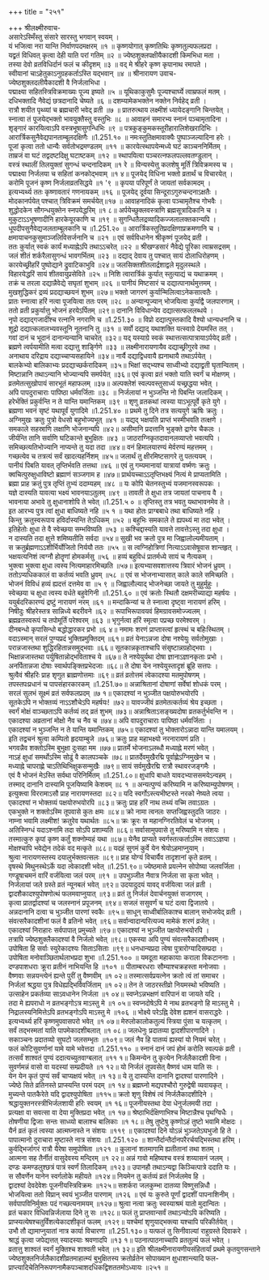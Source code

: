 +++
title = "२५१"

+++
श्रीलक्ष्मीरुवाच-  
असारेऽस्मिँस्तु संसारे सारस्तु भगवान् स्वयम् ।  
यं भजित्वा नरा यान्ति निर्वाणपदमक्षरम् ॥१ ॥
कृष्णयोगात् कृष्णतिथिः कृष्णतुल्यफलप्रदा ।  
यद्व्रतं विधिवत् कृत्वा देही याति परां गतिम् ॥२ ॥
ज्येष्ठशुक्लपक्षीयैकादशी किमभिधा मता ।  
तस्या देवो व्रतविधिर्दानं फलं च कीदृशम् ॥३ ॥
वद् मे श्रीहरे कृष्ण कृपानाथ रमापते ।  
स्वीयानां चाऽहेतुकाऽनुग्रहकर्ताऽस्ति यद्भवान् ॥४ ॥
श्रीनारायण उवाच-  
ज्येष्ठशुक्लदलीयैकादशी वै निर्जलाभिधा ।  
पद्माक्ष्या सहितस्त्रिविक्रमाख्यः पूज्य इष्यते ॥५ ॥
यूथिकाकुसुमैः पूज्यश्चार्घ्ये त्वाम्रफलं मतम् ।  
दधिभक्तादि नैवेद्यं छत्रदानादि चेष्यते ॥६ ॥
दशम्यामेकभक्तेन नक्तेन निर्वहेद् व्रती ।  
रात्रौ शयीत पृथ्व्यां च ब्रह्मचारी भवेद् व्रती ॥७ ॥
प्रातरुत्थाय लक्ष्मीशं ध्यायेदङ्गानि चिन्तयेत् ।  
स्नात्वा तं पूजयेद्भक्तो भावयुक्तैस्तु वस्तुभिः ॥८ ॥
आवाहनं समारभ्य स्नानं पञ्चामृतादिना ।  
शृङ्गारं कारयित्वाऽपि वस्त्रभूषासुगन्धिभिः ॥९ ॥
पत्रकुङ्कुमकस्तूरीहारालिशेखरादिभिः ।  
आरार्त्रिकसुनैवेद्यपानताम्बूलदक्षिणैः ॥1.251.१० ॥
नमःस्तुतिक्षमावाक्यैः पुष्पाञ्जल्यादिना हरेः ।  
पूजां कृत्वा ततो धान्यैः सर्वतोभद्रमण्डलम् ॥११ ॥
कारयेत्स्थापयेन्मध्ये घटं काञ्चननिर्मितम् ।  
ताम्रजं वा घटं तद्वदष्टदिक्षु घटाष्टकम् ॥१२ ॥
स्थापयित्वा पञ्चरत्नफलपल्लवतण्डुलान् ।  
वस्त्रं स्थालीं तिलयुक्तां सुगन्धं चन्दनादिकम् ॥१ रे ॥
विन्यस्येत्तु कलशेषु मूर्तिं त्रिविक्रमस्य च ।  
पद्माक्ष्या निर्जलया च सहितां कनकोद्भवाम् ॥१ ४॥
पूजयेद् विधिना भक्तो व्रतार्थं च विचारयेत् ।  
करोमि पूजनं कृष्ण निर्जलाव्रतसिद्धये ॥१ '९ ॥
कृपया परिपूर्णं ते जायतां सर्वकामदम् ।  
इत्यभ्यर्थ्य ततः कृष्णावतारं गणनायकम् ॥१६ ॥
पूजयेद् दूर्वया सिन्दूराऽगुरुचन्दनाऽक्षतैः ।  
मोदकानर्पयेत् पश्चात् त्रिविक्रमं समर्चयेत्॥१७ ॥
आवाहनादिकं कृत्वा पञ्चामृतैश्च गोभवैः ।  
शुद्धोदकेन सौगन्धयुक्तेन स्नपयेद्धरिम् ॥१ ८॥
अर्पयेच्छुक्लवस्त्राणि ब्रह्मसूत्रादिकानि च ।  
मुकुटाऽऽभूषणादीनि हारकेयूरकाणि च ॥१९ ॥
सुगन्धितैलद्रव्यादिकज्जलालक्तकान्यपि ।  
धूपदीपसुनैवेद्यजलताम्बूलकानि च ॥1.251.२० ॥
आरार्त्रिकस्तुतिप्रदक्षिणाप्रक्रमणानि च ।  
क्षमायाचनकुसुमाञ्जलिविसर्जनानि च ॥२१ ॥
एवं सर्वविधानेन श्रीकृष्णं पूजयेद् व्रती ।  
ततः कुर्यात् स्वकं कार्यं मध्याह्नेऽपि तथाऽऽचरेत् ॥२२ ॥
श्रीखण्डसारं नैवेद्ये पूरिका त्वाम्रसद्रसम् ।  
जलं शीतं शर्करैलासुगन्धं भावगर्भितम् ॥२३ ॥
दद्याद् देवाय तु पश्चात् सायं दोलाधिरोहणम् ।  
कारयेच्छ्रीहरिं पुष्पोद्याने द्रुवाटिकाभुवि ॥२४॥
जलसिक्तशीतलार्द्रशाद्वले मृदुलस्थले ।  
विहारयेद्धरिं सायं शीतवायुप्रसेविते ॥२५ ॥
निशि त्वारार्त्रिकं कुर्यात् स्तुत्याद्यं च यथाक्रमम् ।  
तक्रं च तरला दद्यान्नैवेद्ये सघृतां शुभाम् ॥२६ ॥
पानीयं मिष्टसारं च दद्यात्पानार्थमुत्तमम् ।  
मुखशुद्धिकरं द्रव्यं प्रदद्याच्छयनं शुभम् ॥२७॥
भक्तो जागरणं कुर्यान्मिलित्वाऽनेकसात्वतैः ।  
प्रातः स्नात्वा हरिं नत्वा पूजयित्वा ततः परम् ॥२८ ॥
अन्यान्पूज्यान् भोजयित्वा कुर्याद्वै जलपारणाम् ।  
ततो व्रती प्रकुर्यात्तु भोजनं हरयेऽर्पितम् ॥२९॥
दानानि विविधान्येव दद्यात्सत्फललब्धये ।  
नृपो दद्याद्गजादींश्च रत्नानि नगराणि च ॥1.251.३० ॥
विप्रो दद्यात्पुस्तकादि वैश्यो धान्यधनानि च ।  
शूद्रो दद्यात्कलालभ्यवस्तूनि नूतनानि तु ॥३१ ॥
सर्वो दद्याद् यथाशक्ति यत्स्वाग्रे देयमस्ति तत् ।  
गवां दानं च भूदानं दानान्यन्यानि चाचरेत् ॥३२॥
यद् यस्याग्रे स्वकं स्थात्तत्सत्पात्रायाऽर्पयेद् व्रती ।  
ब्रह्मणे त्वर्पयामीति मत्वा दद्यात्तु शार्ङ्गिणे ॥३३ ॥
लक्ष्मीनारायणायैव दद्याच्छ्रीगुरवे तथा ।  
अनाथाय दरिद्राय दद्याच्चाप्यसहायिने ॥३४॥
नार्यै दद्याद्विधवायै ह्यनाथायै तथाऽर्पयेत् ।  
बालकेभ्यो बालिकाभ्यः प्रदद्याच्छर्करादिकम् ॥३५॥
भिक्षां सद्भ्यश्च साध्वीभ्यो दद्याद्व्रती घृतान्विताम् ।  
मिष्टान्नानि तथाऽन्यानि भोज्यान्यपि समर्पयेत् ॥३६॥
एवं कृत्वा व्रतं भक्तो याति स्वर्गं च मोक्षणम् ।  
व्रतमेतत्सुखोपायं सारभूतं महाफलम् ॥३७॥
अल्पक्लेशं स्वल्पवस्तुसाध्यं यच्छ्रद्धया भवेत् ।  
अपि पापदुराचाराः पापिष्ठा धर्मवर्जिताः ॥३८ ॥
निर्जलायां न भुञ्जन्ति नो पिबन्ति जलादिकम् ।  
हरेर्भक्तिं प्रकुर्वन्ति न ते यान्ति यमान्तिकम् ॥३९ ॥
शृणु व्रतकथां त्वस्या याऽभूत्पूर्वे कृते युगे ।  
ब्रह्मणा भवनं सृष्टं यथापूर्वं युगादिमे ॥1.251.४० ॥
प्रथमे तु दिने तत्र सत्ययुगे ऋषिः क्रतुः ।  
अग्निमुखः क्रतुः पुत्रो वेधसो बहुभोज्यभूत् ॥४१ ॥
यद्यद् भक्षयति प्राप्तं भस्मीभवति तत्क्षणे ।  
समकाले सहस्राणि लक्षाणि भोजनान्यपि ॥४२॥
असीमानि प्रदत्तानि भुङ्क्ते द्रागेव चैकलः ।  
जीर्यन्ति तानि सर्वाणि घटिकान्ते बुभुक्षितः ॥४३ ॥
जाठराग्निकृतदावानलव्याप्तो भवत्यपि ।  
समिच्छत्यतिभोज्यानि नाप्यन्ते तु यदा तदा ॥४४॥
वनं हिमालयारण्यं मेर्वरण्यं महत्तमम् ।  
गच्छत्येव च तत्रत्यं सर्वं खादत्यहर्निशम् ॥४५॥
जलार्थं तु क्षीरमिष्टसागरे तु पतत्ययम् ।  
पानीयं पिबति यावत् तृप्तिर्भवति तत्तथा ॥४६ ॥
एवं तु गम्यमानायां यात्रायां वर्ष्मणः क्रतुः ।  
क्वचित्पुरुक्षुधाविष्टो ब्रह्माणं सञ्जगाम ह ॥४७॥
प्रार्थयच्चाऽऽतृप्तिभक्ष्यं नित्यं मे प्राप्यतामिति ।  
ब्रह्मा प्राह क्रतुं पुत्र तृप्तिं तुभ्यं ददाम्यहम् ॥४८ ॥
यः कोपि चेतनस्तुभ्यं यजमानस्वरूपकः ।  
यज्ञे दास्यति यावत्या भक्ष्यं भावनयाऽतुलम् ॥४९ ॥
तावती ते क्षुधा तत्र जायतां पाचनाय वै ।  
भावनाया अभावे तु क्षुधानाशोपि ते भवेत् ॥1.251.५ ० ॥
तृप्तिस्तु तत्र भवतु यथाभावनमेव ते ।  
इत आरभ्य पुत्र त्वां क्षुधा बाधिष्यते नहि ॥५ १ ॥
यथा होतः प्राग्बबाधे तथा बाधिष्यते नहि ।  
किन्तु क्रतुस्वरूपाय हविर्दास्यन्ति तेऽधिकम् ॥५२ ॥
बहुभिः समकाले ते ह्यपथ्यं मा तदा भवेत् ।  
इतिहेतोः क्षुधा ते वै स्वेच्छया सम्भविष्यति ॥५३ ॥
कश्चिद्दास्यति यावत्ते तावत्तेऽस्तु तदा क्षुधा ।  
न दास्यति तदा क्षुत्ते शमिष्यतीति सर्वदा ॥५४॥
सुखी भव क्रतो पुत्र मा जिह्वालोल्यमीयताम् ।  
स क्रतुर्ब्रह्मणाऽऽशीर्भिर्योजितो निर्ययौ ततः ॥५५ ॥
स त्वग्निहोत्रिणां नित्याऽऽवासेषूवास शान्तहृत् ।  
भक्षयत्यनिशं त्वग्नौ होतॄणां होमकर्मसु ॥५६ ॥
हव्यं बहुविधं प्रातर्मध्ये सायं च नैत्यकम् ।  
भुक्त्वा भुक्त्वा क्षुधा त्वस्य नित्यमाहारमिच्छति ॥५७॥
इत्यभ्यासवशात्तस्य त्रिवारं भोजनं ध्रुवम् ।  
ततोऽप्यधिककालं वा कर्तव्यं भवति ध्रुवम् ॥५८ ॥
एवं स भोजनाभ्यासात् काले काले समिच्छति ।  
भोजनं विविधं हव्यं ह्यदत्तं दत्तमेव वा ॥५ ९ ॥
जिह्वालौल्याद् भोजनेच्छा जायते तु मुहुर्मुहुः ।  
स्वेच्छया च क्षुधा त्वस्य वर्धते बहुवेगिनी ॥1.251.६० ॥
एवं क्रतोः स्थितौ दक्षमरीच्याद्या महर्षयः ।  
ययुर्बदरिकारण्यं द्रष्टुं नारायणं नरम् ॥६१ ॥
मन्दाकिन्यां च ते स्नात्वा दृष्ट्वा नारायणं हरिम् ।  
निषीदुः श्रीहरेस्तत्र सान्निध्ये बदरीवने ॥६२ ॥
रूपाभिरूपावयवं हिमग्रावसमोज्ज्वलम् ।  
ब्रह्मव्रतस्वरूपं च तपोमूर्तिं परेश्वरम् ॥६३ ॥
भृगुर्नत्वा हरिं स्मृत्वा पप्रच्छ परमेश्वरम् ।  
दीनबन्धो कृपासिन्धो बद्धोद्धारकर प्रभो ॥६ ४॥
नमामः शरणं प्राप्तास्त्वां हृत्स्थं च बहिःस्थितम् ।  
वदाऽस्मान् सरलं पुण्यप्रदं भुक्तिप्रमुक्तिदम् ॥६१॥
व्रतं येनाऽन्नजा दोषा नश्येयुः सर्वतोमुखाः ।  
परान्नजास्तथा शुद्धिरहितान्नसमुद्भवाः ॥६६॥
सूतकान्नकृताश्चापि संसृष्टान्नग्रहोद्भवाः ।  
भिक्षान्नजास्तथा पर्युषितान्नोद्भविताश्च ये ॥६७॥
ते नश्येयुर्यथा दोषा ज्ञानाऽज्ञानकृताः प्रभो ।  
अनर्पितान्नजा दोषाः स्वार्थपङ्क्तिप्रभेदजाः ॥६८॥
ते दोषा येन नश्येयुस्तादृशं ब्रूहि सत्तपः ।  
श्रुत्वैवं श्रीहरिः प्राह शृणुत ब्राह्मणोत्तमाः ॥६९॥
व्रतं व्रतोत्तमं त्वेकादश्या मतमुपोषणम् ।  
तपस्तपःप्रधानं च पापसंहारकारकम् ॥1.251.७०॥
अन्नाश्रितानां दोषाणां सर्वेषां शोधकं परम् ।  
सरलं सुलभं सूक्ष्मं व्रतं सर्वफलप्रदम् ॥७ १॥
एकादश्यां न भुञ्जीत पक्षयोरुभयोरपि ।  
सूतकेऽपि न भोक्तव्यं नाऽऽशौचेऽपि महर्षयः! ॥७२॥
यावज्जीवं व्रतमेतत्कर्तव्यं श्रेय इच्छता ।  
स्वर्गं मोक्षं वाञ्च्छताऽपि कर्तव्यं तद् व्रतं शुभम् ॥७३॥
अन्नाश्रिताऽसङ्ख्यदोषा व्रतकर्तुर्भवन्ति न ।  
एकादश्या अव्रतानां मोक्षो नैव च नैव च ॥७४॥
अपि वापदुराचाराः पापिष्ठा धर्मवर्जिताः ।  
एकादश्यां न भुञ्जन्ति न ते यान्ति यमान्तिकम् ॥७५॥
एकादश्यां तु भोक्तारोऽन्नादा यान्ति यमालयम् ।  
इति तद्वचनं श्रुत्वा कम्पितो हृदयाम्बुजे ॥७६॥
क्रतुः प्राह महाभक्ष्यो नरनारायणं प्रति ।  
भगवन्नैव शक्तोऽस्मि बुभुक्षा दुःसहा मम ॥७७॥
प्रातर्मे भोजनाऽलब्धौ मध्याह्ने मरणं भवेत् ।  
नाऽहं क्षुधां समर्थोऽस्मि सोढुं वै कालपञ्चके ॥७८॥
प्रातर्देवमुखैरद्मि पूर्वाह्णेऽग्निमुखेन च ।  
मध्याह्ने चापराह्णे चाऽतिथिभिक्षुकसन्मुखैः ॥७९॥
सायं सर्वमुखैरद्मि रात्रौ स्थावरजङ्गमैः ।  
एवं वै भोजनं मेऽस्ति सर्वथा परिनिर्मितम् ॥1.251.८०॥
क्षुधापि बाधते यावदभ्याससमयेऽन्वहम् ।  
तस्माद् दानानि दास्यामि पूजयिष्यामि केशवम् ॥८ १ ॥
अन्यत्पुण्यं करिष्यामि न करिष्याम्युपोषणम् ।  
इत्युक्त्वा विररामाऽसौ प्राह नारायणस्तदा ॥८२॥
यदि स्वर्गोऽस्त्यभीष्टस्ते नरको नेष्यते त्वया ।  
एकादश्यां न भोक्तव्यं पक्षयोरुभयोरपि ॥८३॥
क्रतुः प्राह हरिं नाथ तथ्यं वच्मि तवाऽग्रतः ।  
एकभुक्ते न शक्तोऽस्मि तूपवासे कुतः क्षमः ॥८४॥
क्रो नामा त्वनलः सप्तजिह्वस्तुदति जाठरः ।  
नाम्ना भवामि लक्ष्मीश! क्रतुरेव यथार्थतः ॥८५॥
क्रः क्रूरः स महानग्निरतिवेलं च भोजनम् ।  
अतिस्निग्धं यदाऽश्नामि तदा सोऽपि प्रशाम्यति ॥८६॥
सर्वासामुपवासे तु मरिष्यामि न संशयः ।  
तस्मात्कुरु कृपां कृष्ण कर्तुं शक्नोम्यहं यथा ॥८७॥
येनैव प्राप्यते स्वर्गस्तत्कर्ताऽस्मि तवाऽऽज्ञया ।  
मोक्षश्चापि भवेद्येन तदेकं वद मत्कृते ॥८८॥
यदहं सुगमं कुर्वे येन श्रेयोऽहमाप्नुयाम् ।  
श्रुत्वा नारायणस्तस्य दयालुर्भक्तवत्सलः ॥८९॥
प्राह योग्यं विचार्यैव तादृशानां कृते व्रतम् ।  
वृषस्थे मिथुनस्थेऽर्के यदा त्वेकादशी भवेत् ॥1.251.९०॥
ज्येष्ठमासे प्रयत्नेन सोपोष्या जलवर्जिता ।  
गण्डूषाचमनं वारिं वर्जयित्वा जलं परम् ॥९१ ॥
उपभुञ्जीत नैवात्र निर्जला सा कृता भवेत् ।  
निर्जलायां जले ग्रस्ते व्रतं न्यूनबलं भवेत् ॥९२॥
उदयादुदयं यावद् वर्जयित्वा जलं व्रती ।  
द्वादशैकादश्युपोषणोत्थं फलमवाप्नुयात् ॥९३॥
व्रतं तु निर्जलं देवार्चनयुक्तं सजागरम् ।  
कृत्वा प्रातर्द्वादश्यां च जलस्नानं प्रपूजनम् ॥९४॥
सजलं ससुवर्णं च घटं दत्वा द्विजातये ।  
अन्नदानानि दत्वा च भुञ्जीत पारणां स्वकैः ॥९५॥
साधून् साध्वीर्बालिकाश्च बालान् सभोजयेद् व्रती ।  
संवत्सरैकादशीनां फलं वै व्रतिनो भवेत् ॥९६॥
सर्वान्वादान्परित्यज्य मामेकं शरणं व्रजेत् ।  
एकादश्यां निराहारः सर्वपापात् प्रमुच्यते ॥९७॥
एकादश्यां न भुञ्जीत पक्षयोरुभयोरपि ।  
तत्रापि ज्येष्ठशुक्लैकादश्यां वै निर्जलो भवेत् ॥९८॥
एकस्या अपि पुण्यं संवत्सरैकादशीभवम् ।  
उपोषिता हि सर्वाः स्युरेकादश्यः सिताऽसिताः ॥९९॥
धनधान्यप्रदा त्वेषा पुत्रारोग्यादिसम्प्रदा ।  
उपोषिता मनोवाञ्छितार्थलाभप्रदा शुभा ॥1.251.१०० ॥
यमदूता महाकायाः कराला विकटाननाः ।  
दण्डपाशधराः क्रूरा व्रतीनं नाभियन्ति हि ॥१०१ ॥
पीताम्बरधराः सौम्याश्चक्रहस्ता मनोजवाः ।  
वैष्णवाः सन्नयन्त्येनं ह्यन्ते पुरीं तु वैष्णवीम् ॥१ ०२॥
तस्मात्सर्वप्रयत्नेन क्रतो त्वं तां समाचर ।  
निर्जलां श्रद्धया पुत्र विधेह्यद्भिर्विवर्जिताम् ॥१ ०२॥
तेन ते जाठरस्तीव्रो नियमस्थो भविष्यति ।  
उत्साहेन प्रकर्तव्या साऽवधानेन निर्जला ॥१ ०४॥
स्वप्नेऽन्नभक्षणं वारिपानं वा जायते यदि ।  
तदा मे ह्यपराधो न व्रतभङ्गोऽत्र माऽस्तु मे ॥१ ०५॥
स्वप्नदोषेऽपि मे नाथ व्रतभङ्गो हि माऽस्तु मे ।  
निद्रालस्यनिमित्तेऽपि व्रतभङ्गोऽपि माऽस्तु मे ॥१०६ ॥
भोक्ष्ये परेऽह्नि देवेश ह्यशनं वासराद्धरेः ।  
इत्यभ्यर्थ्य हरिं कृष्णमुपवासपरो भवेत् ॥१ ०७॥
मेरुलोकालोकतुल्यं स्त्रिया पुंसा च यत्कृतम् ।  
सर्वं तद्भस्मतां याति पापमेकादशीबलात् ॥१ ०८॥
जलधेनुः प्रदातव्या द्वादशीपारणादिने ।  
सकाञ्चनः प्रदातव्यो सुघटो जलसम्भृतः ॥१०९॥
जलं नैव हि पातव्यं ह्यस्यां यो नियमं चरेत् ।  
फलं कोटिसुवर्णानां यामे यामे भवेत्तदा ॥1.251.११० ॥
स्नानं दानं जपं होमं करोति स्वल्पकं व्रती ।  
तत्सर्वं शाश्वतं पुण्यं ददात्यच्युतवाग्बलात् ॥११ १॥
किमन्येन तु कृत्येन निर्जलैकादशी विना ।  
सुवर्णमन्नं वासो वा यदस्यां सम्प्रदीयते ॥१ १२॥
यो निर्जलं तूपवसेत् वैष्णवं धाम याति सः ।  
येन येन कृतं पुण्यं सर्वं चाप्यक्षयं भवेत् ॥१ १३॥
ये तु दास्यन्ति दानानि द्वादश्यां पारणादिने ।  
ज्येष्ठे सिते व्रतिनस्ते प्राप्स्यन्ति परमं पदम् ॥१ १४॥
ब्रह्मघ्नो मद्यपश्चौरो गुरुद्वेषी व्यवायकृत् ।  
मुच्यन्ते पातकैरेते यदि द्वादश्युपोषिता ॥११५॥
क्रतो शृणु विशेषं त्वं निर्जलैकादशीदिने ।  
श्रद्धायुक्तनरस्त्रीभिर्जलशायी हरिः स्वयम् ॥१ १६॥
पूजनीयस्तथा देया धेनुर्जलमयी तदा ।  
प्रत्यक्षा वा सवत्सा वा देया मुक्तिप्रदा भवेत् ॥१ १७॥
श्रेष्ठाभिर्दक्षिणाभिश्च मिष्टान्नैश्च पृथग्विधैः ।  
तोषणीया द्विजाः सन्तः साध्व्यो बालाश्च बालिकाः ॥१ १८॥
तेषु तुष्टेषु कृष्णोऽहं तुष्टो भवामि मोक्षदः ।  
यैर्न व्रतं कृतं त्वस्या आत्मघ्नास्ते न संशयः ॥११९ ॥
एकादश्यां दिने योऽन्नं भुञ्जतेऽघभुजो हि ते ।  
पापात्मानो दुराचारा मुष्टास्ते नात्र संशयः ॥1.251.१२० ॥
शान्तैर्दान्तैर्दानपरैरर्चयद्भिस्तथा हरिम् ।  
कुर्वद्भिर्जागरं रात्रौ यैरेषा समुपोषिता ॥१२१ ॥
कुलानां शतमागामि ह्यतीतानां तथा शतम् ।  
आत्मना सह तैर्नीतं वासुदेवस्य मन्दिरम् ॥१ २२॥
अन्नं गावो महिष्यश्च वस्त्रं शय्यासनं जलम् ।  
दण्डः कमण्डलुश्छत्रं पात्रं स्वर्णं तिलादिकम् ॥१२३॥
उपानहौ तथाऽन्यद्वा किञ्चित्पात्रे ददाति यः ।  
स सौवर्णेन यानेन स्वर्गलोके महीयते ॥१२४॥
नियमेन तु कर्तव्यं व्रतं निर्जलमेव हि ।  
द्वादश्यां देवदेवेशः पूजनीयस्त्रिविक्रमः ॥१२५॥
सशर्करा जलकुम्भा दातव्या विष्णुसन्निधौ ।  
भोजयित्वा ततो विप्रान् स्वयं भुञ्जीत पारणाम् ॥१२६ ॥
एवं यः कुरुते पूर्णां द्वादशीं पापनाशिनीम् ।  
सर्वपापविनिर्मुक्तः पदं गच्छत्यनामयम् ॥१२७॥
श्रुत्वा नत्वा क्रतुः स्वस्याश्रमं यातो मुदान्वितः ।  
व्रतं चकार विधिवन्निर्जलाया दिने तु सः ॥१२८॥
फलं तु प्राप्तवान्सर्वं तथाऽन्योऽपि करिष्यति ।  
प्राप्स्यत्येषश्चतुर्विंशत्येकादशीकृतं फलम् ॥१२९॥
यश्चेमां शृणुयाद्भक्त्या यश्चापि परिकीर्तयेत् ।  
उभौ तौ द्यामाप्नुयातां नात्र कार्या विचारणा ॥1.251.१३०॥
यत्फलं तु सिनीवाल्यां राहुग्रस्ते दिवाकरे ।  
श्राद्धं कृत्वा जपेद्यत्तत् स्यादस्याः श्रवणादपि ॥१३ १॥
पठनात्पाठनाच्चापि व्रततुल्यं फलं भवेत् ।  
व्रतात्तु शाश्वतं स्वर्गं मुक्तिश्च शाश्वती भवेत् ॥१ ३२॥
इति श्रीलक्ष्मीनारायणीयसंहितार्यां प्रथमे कृतयुगसन्ताने ज्येष्ठशुक्लनिर्जलैकादशीव्रतमाहात्म्यं बुभुक्षितस्य क्रतोर्व्रतेन सोपाख्यान क्षुधाशान्त्यादि फल-  
प्राप्त्यादिचेतिनिरूपणनामैकपञ्चाशदधिकद्विशततमोऽध्यायः ॥२५१ ॥
    
